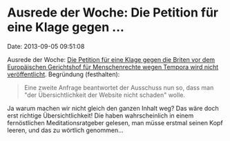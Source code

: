 Ausrede der Woche: Die Petition für eine Klage gegen \...
=========================================================

Date: 2013-09-05 09:51:08

Ausrede der Woche: [Die Petition für eine Klage gegen die Briten vor dem
Europäischen Gerichtshof für Menschenrechte wegen Tempora wird nicht
veröffentlicht](http://www.n-tv.de/politik/Keine-Mitbestimmung-moeglich-article11295156.html).
Begründung (festhalten):

> Eine zweite Anfrage beantwortet der Ausschuss nun so, dass man \"der
> Übersichtlichkeit der Website nicht schaden\" wolle.

Ja warum machen wir nicht gleich den ganzen Inhalt weg? Das wäre doch
erst richtige Übersichtlichkeit! Die haben wahrscheinlich in einem
fernöstlichen Meditationsratgeber gelesen, man müsse erstmal seinen Kopf
leeren, und das zu wörtlich genommen\...
